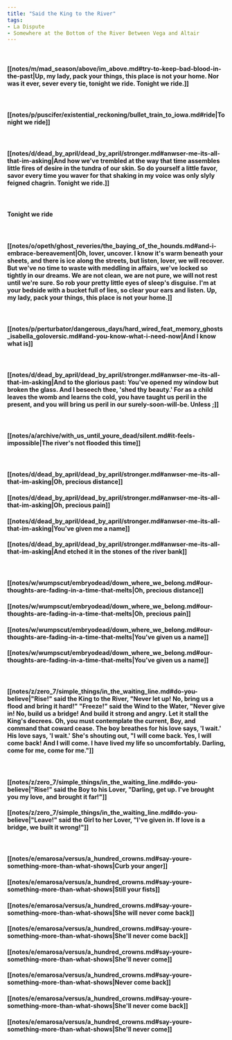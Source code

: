 ```yaml
---
title: "Said the King to the River"
tags:
- La Dispute
- Somewhere at the Bottom of the River Between Vega and Altair
---
```

&nbsp;
#### [[notes/m/mad_season/above/im_above.md#try-to-keep-bad-blood-in-the-past|Up, my lady, pack your things, this place is not your home. Nor was it ever, sever every tie, tonight we ride. Tonight we ride.]]
&nbsp;
#### [[notes/p/puscifer/existential_reckoning/bullet_train_to_iowa.md#ride|Tonight we ride]]
&nbsp;
#### [[notes/d/dead_by_april/dead_by_april/stronger.md#anwser-me-its-all-that-im-asking|And how we've trembled at the way that time assembles little fires of desire in the tundra of our skin. So do yourself a little favor, savor every time you waver for that shaking in my voice was only slyly feigned chagrin. Tonight we ride.]]
&nbsp;
#### Tonight we ride
&nbsp;
#### [[notes/o/opeth/ghost_reveries/the_baying_of_the_hounds.md#and-i-embrace-bereavement|Oh, lover, uncover. I know it's warm beneath your sheets, and there is ice along the streets, but listen, lover, we will recover. But we've no time to waste with meddling in affairs, we've locked so tightly in our dreams. We are not clean, we are not pure, we will not rest until we're sure. So rob your pretty little eyes of sleep's disguise. I'm at your bedside with a bucket full of lies, so clear your ears and listen. Up, my lady, pack your things, this place is not your home.]]
&nbsp;
#### [[notes/p/perturbator/dangerous_days/hard_wired_feat_memory_ghosts_isabella_goloversic.md#and-you-know-what-i-need-now|And I know what is]]
&nbsp;
#### [[notes/d/dead_by_april/dead_by_april/stronger.md#anwser-me-its-all-that-im-asking|And to the glorious past: You've opened my window but broken the glass. And I beseech thee, 'shed thy beauty.' For as a child leaves the womb and learns the cold, you have taught us peril in the present, and you will bring us peril in our surely-soon-will-be. Unless ;]]
&nbsp;
#### [[notes/a/archive/with_us_until_youre_dead/silent.md#it-feels-impossible|The river's not flooded this time]]
&nbsp;
#### [[notes/d/dead_by_april/dead_by_april/stronger.md#anwser-me-its-all-that-im-asking|Oh, precious distance]]
#### [[notes/d/dead_by_april/dead_by_april/stronger.md#anwser-me-its-all-that-im-asking|Oh, precious pain]]
#### [[notes/d/dead_by_april/dead_by_april/stronger.md#anwser-me-its-all-that-im-asking|You've given me a name]]
#### [[notes/d/dead_by_april/dead_by_april/stronger.md#anwser-me-its-all-that-im-asking|And etched it in the stones of the river bank]]
&nbsp;
#### [[notes/w/wumpscut/embryodead/down_where_we_belong.md#our-thoughts-are-fading-in-a-time-that-melts|Oh, precious distance]]
#### [[notes/w/wumpscut/embryodead/down_where_we_belong.md#our-thoughts-are-fading-in-a-time-that-melts|Oh, precious pain]]
#### [[notes/w/wumpscut/embryodead/down_where_we_belong.md#our-thoughts-are-fading-in-a-time-that-melts|You've given us a name]]
#### [[notes/w/wumpscut/embryodead/down_where_we_belong.md#our-thoughts-are-fading-in-a-time-that-melts|You've given us a name]]
&nbsp;
#### [[notes/z/zero_7/simple_things/in_the_waiting_line.md#do-you-believe|"Rise!" said the King to the River, "Never let up! No, bring us a flood and bring it hard!" "Freeze!" said the Wind to the Water, "Never give in! No, build us a bridge! And build it strong and angry. Let it stall the King's decrees. Oh, you must contemplate the current, Boy, and command that coward cease. The boy breathes for his love says, 'I wait.' His love says, 'I wait.' She's shouting out, "I will come back. Yes, I will come back! And I will come. I have lived my life so uncomfortably. Darling, come for me, come for me."]]
&nbsp;
#### [[notes/z/zero_7/simple_things/in_the_waiting_line.md#do-you-believe|"Rise!" said the Boy to his Lover, "Darling, get up. I've brought you my love, and brought it far!"]]
#### [[notes/z/zero_7/simple_things/in_the_waiting_line.md#do-you-believe|"Leave!" said the Girl to her Lover, "I've given in. If love is a bridge, we built it wrong!"]]
&nbsp;
#### [[notes/e/emarosa/versus/a_hundred_crowns.md#say-youre-something-more-than-what-shows|Curb your anger]]
#### [[notes/e/emarosa/versus/a_hundred_crowns.md#say-youre-something-more-than-what-shows|Still your fists]]
#### [[notes/e/emarosa/versus/a_hundred_crowns.md#say-youre-something-more-than-what-shows|She will never come back]]
#### [[notes/e/emarosa/versus/a_hundred_crowns.md#say-youre-something-more-than-what-shows|She'll never come back]]
#### [[notes/e/emarosa/versus/a_hundred_crowns.md#say-youre-something-more-than-what-shows|She'll never come]]
#### [[notes/e/emarosa/versus/a_hundred_crowns.md#say-youre-something-more-than-what-shows|Never come back]]
#### [[notes/e/emarosa/versus/a_hundred_crowns.md#say-youre-something-more-than-what-shows|She'll never come back]]
#### [[notes/e/emarosa/versus/a_hundred_crowns.md#say-youre-something-more-than-what-shows|She'll never come]]

